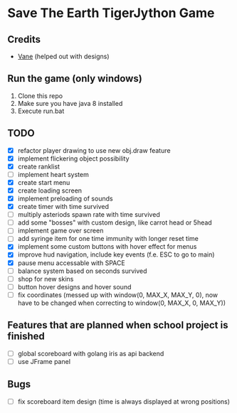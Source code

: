 # Save The Earth TigerJython Game

## Credits
 - [Vane](https://discordapp.com/users/429608458233577474 "Discord Profile") (helped out with designs)

## Run the game (only windows)
 1. Clone this repo
 2. Make sure you have java 8 installed
 3. Execute run.bat

## TODO
 - [x] refactor player drawing to use new obj.draw feature
 - [x] implement flickering object possibility
 - [x] create ranklist
 - [ ] implement heart system
 - [x] create start menu
 - [x] create loading screen
 - [x] implement preloading of sounds
 - [x] create timer with time survived
 - [ ] multiply asteriods spawn rate with time survived
 - [ ] add some "bosses" with custom design, like carrot head or 5head
 - [ ] implement game over screen
 - [ ] add syringe item for one time immunity with longer reset time
 - [x] implement some custom buttons with hover effect for menus
 - [x] improve hud navigation, include key events (f.e. ESC to go to main)
 - [x] pause menu accessable with SPACE
 - [ ] balance system based on seconds survived
 - [ ] shop for new skins
 - [ ] button hover designs and hover sound
 - [ ] fix coordinates (messed up with window(0, MAX_X, MAX_Y, 0), now have to be changed when correcting to window(0, MAX_X, 0, MAX_Y))
 ## Features that are planned when school project is finished
 - [ ] global scoreboard with golang iris as api backend
 - [ ] use JFrame panel

 ## Bugs
 - [ ] fix scoreboard item design (time is always displayed at wrong positions)